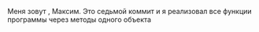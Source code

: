 Меня зовут , Максим.
Это седьмой коммит и я реализовал все функции программы через методы одного объекта
